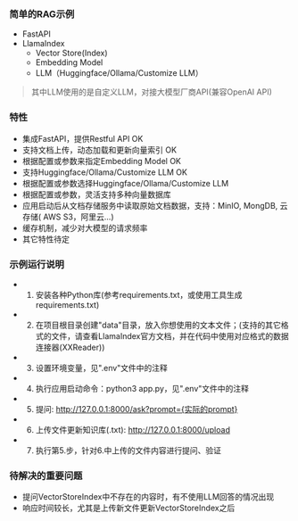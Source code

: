 ### 简单的RAG示例
- FastAPI
- LlamaIndex
  - Vector Store(Index)
  - Embedding Model
  - LLM（Huggingface/Ollama/Customize LLM）

> 其中LLM使用的是自定义LLM，对接大模型厂商API(兼容OpenAI API)

### 特性
- 集成FastAPI，提供Restful API OK
- 支持文档上传，动态加载和更新向量索引 OK
- 根据配置或参数来指定Embedding Model OK
- 支持Huggingface/Ollama/Customize LLM OK
- 根据配置或参数选择Huggingface/Ollama/Customize LLM
- 根据配置或参数，灵活支持多种向量数据库
- 应用启动后从文档存储服务中读取原始文档数据，支持：MinIO, MongDB, 云存储( AWS S3，阿里云...)
- 缓存机制，减少对大模型的请求频率
- 其它特性待定

### 示例运行说明
- 1. 安装各种Python库(参考requirements.txt，或使用工具生成requirements.txt)
- 2. 在项目根目录创建"data"目录，放入你想使用的文本文件；(支持的其它格式的文件，请查看LlamaIndex官方文档，并在代码中使用对应格式的数据连接器(XXReader))
- 3. 设置环境变量，见".env"文件中的注释
- 4. 执行应用启动命令：python3 app.py，见".env"文件中的注释
- 5. 提问: http://127.0.0.1:8000/ask?prompt={实际的prompt}
- 6. 上传文件更新知识库(.txt): http://127.0.0.1:8000/upload
- 7. 执行第5.步，针对6.中上传的文件内容进行提问、验证

### 待解决的重要问题
- 提问VectorStoreIndex中不存在的内容时，有不使用LLM回答的情况出现
- 响应时间较长，尤其是上传新文件更新VectorStoreIndex之后